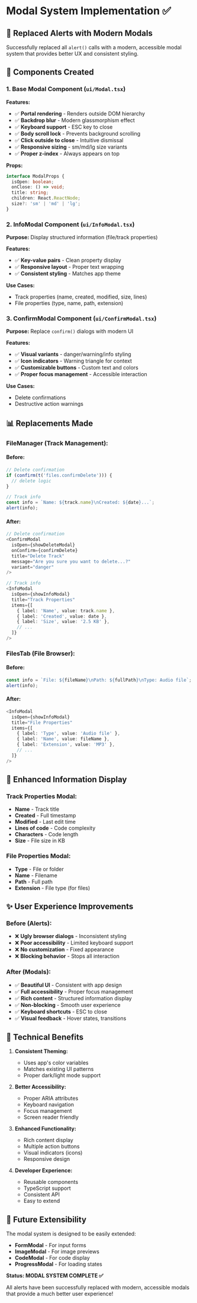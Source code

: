 # Modal System Implementation ✅

## 🎯 **Replaced Alerts with Modern Modals**

Successfully replaced all `alert()` calls with a modern, accessible modal system that provides better UX and consistent styling.

## 🔧 **Components Created**

### 1. **Base Modal Component** (`ui/Modal.tsx`)

**Features:**
- ✅ **Portal rendering** - Renders outside DOM hierarchy
- ✅ **Backdrop blur** - Modern glassmorphism effect
- ✅ **Keyboard support** - ESC key to close
- ✅ **Body scroll lock** - Prevents background scrolling
- ✅ **Click outside to close** - Intuitive dismissal
- ✅ **Responsive sizing** - sm/md/lg size variants
- ✅ **Proper z-index** - Always appears on top

**Props:**
```typescript
interface ModalProps {
  isOpen: boolean;
  onClose: () => void;
  title: string;
  children: React.ReactNode;
  size?: 'sm' | 'md' | 'lg';
}
```

### 2. **InfoModal Component** (`ui/InfoModal.tsx`)

**Purpose:** Display structured information (file/track properties)

**Features:**
- ✅ **Key-value pairs** - Clean property display
- ✅ **Responsive layout** - Proper text wrapping
- ✅ **Consistent styling** - Matches app theme

**Use Cases:**
- Track properties (name, created, modified, size, lines)
- File properties (type, name, path, extension)

### 3. **ConfirmModal Component** (`ui/ConfirmModal.tsx`)

**Purpose:** Replace `confirm()` dialogs with modern UI

**Features:**
- ✅ **Visual variants** - danger/warning/info styling
- ✅ **Icon indicators** - Warning triangle for context
- ✅ **Customizable buttons** - Custom text and colors
- ✅ **Proper focus management** - Accessible interaction

**Use Cases:**
- Delete confirmations
- Destructive action warnings

## 📊 **Replacements Made**

### **FileManager (Track Management):**

#### **Before:**
```javascript
// Delete confirmation
if (confirm(t('files.confirmDelete'))) {
  // delete logic
}

// Track info
const info = `Name: ${track.name}\nCreated: ${date}...`;
alert(info);
```

#### **After:**
```typescript
// Delete confirmation
<ConfirmModal
  isOpen={showDeleteModal}
  onConfirm={confirmDelete}
  title="Delete Track"
  message="Are you sure you want to delete...?"
  variant="danger"
/>

// Track info
<InfoModal
  isOpen={showInfoModal}
  title="Track Properties"
  items={[
    { label: 'Name', value: track.name },
    { label: 'Created', value: date },
    { label: 'Size', value: '2.5 KB' },
    // ...
  ]}
/>
```

### **FilesTab (File Browser):**

#### **Before:**
```javascript
const info = `File: ${fileName}\nPath: ${fullPath}\nType: Audio file`;
alert(info);
```

#### **After:**
```typescript
<InfoModal
  isOpen={showInfoModal}
  title="File Properties"
  items={[
    { label: 'Type', value: 'Audio file' },
    { label: 'Name', value: fileName },
    { label: 'Extension', value: 'MP3' },
    // ...
  ]}
/>
```

## 🎨 **Enhanced Information Display**

### **Track Properties Modal:**
- **Name** - Track title
- **Created** - Full timestamp
- **Modified** - Last edit time
- **Lines of code** - Code complexity
- **Characters** - Code length
- **Size** - File size in KB

### **File Properties Modal:**
- **Type** - File or folder
- **Name** - Filename
- **Path** - Full path
- **Extension** - File type (for files)

## ✨ **User Experience Improvements**

### **Before (Alerts):**
- ❌ **Ugly browser dialogs** - Inconsistent styling
- ❌ **Poor accessibility** - Limited keyboard support
- ❌ **No customization** - Fixed appearance
- ❌ **Blocking behavior** - Stops all interaction

### **After (Modals):**
- ✅ **Beautiful UI** - Consistent with app design
- ✅ **Full accessibility** - Proper focus management
- ✅ **Rich content** - Structured information display
- ✅ **Non-blocking** - Smooth user experience
- ✅ **Keyboard shortcuts** - ESC to close
- ✅ **Visual feedback** - Hover states, transitions

## 🎯 **Technical Benefits**

1. **Consistent Theming:**
   - Uses app's color variables
   - Matches existing UI patterns
   - Proper dark/light mode support

2. **Better Accessibility:**
   - Proper ARIA attributes
   - Keyboard navigation
   - Focus management
   - Screen reader friendly

3. **Enhanced Functionality:**
   - Rich content display
   - Multiple action buttons
   - Visual indicators (icons)
   - Responsive design

4. **Developer Experience:**
   - Reusable components
   - TypeScript support
   - Consistent API
   - Easy to extend

## 🚀 **Future Extensibility**

The modal system is designed to be easily extended:

- **FormModal** - For input forms
- **ImageModal** - For image previews
- **CodeModal** - For code display
- **ProgressModal** - For loading states

**Status: MODAL SYSTEM COMPLETE ✅**

All alerts have been successfully replaced with modern, accessible modals that provide a much better user experience!